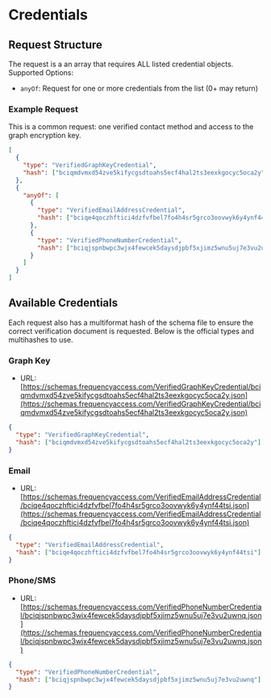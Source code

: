 # Credentials

## Request Structure

The request is a an array that requires ALL listed credential objects.
Supported Options:

- `anyOf`: Request for one or more credentials from the list (0+ may return)

### Example Request

This is a common request: one verified contact method and access to the graph encryption key.

```json
[
  {
    "type": "VerifiedGraphKeyCredential",
    "hash": ["bciqmdvmxd54zve5kifycgsdtoahs5ecf4hal2ts3eexkgocyc5oca2y"]
  },
  {
    "anyOf": [
      {
        "type": "VerifiedEmailAddressCredential",
        "hash": ["bciqe4qoczhftici4dzfvfbel7fo4h4sr5grco3oovwyk6y4ynf44tsi"]
      },
      {
        "type": "VerifiedPhoneNumberCredential",
        "hash": ["bciqjspnbwpc3wjx4fewcek5daysdjpbf5xjimz5wnu5uj7e3vu2uwnq"]
      }
    ]
  }
]
```

## Available Credentials

Each request also has a multiformat hash of the schema file to ensure the correct verification document is requested.
Below is the official types and multihashes to use.

### Graph Key

- URL: [https://schemas.frequencyaccess.com/VerifiedGraphKeyCredential/bciqmdvmxd54zve5kifycgsdtoahs5ecf4hal2ts3eexkgocyc5oca2y.json](https://schemas.frequencyaccess.com/VerifiedGraphKeyCredential/bciqmdvmxd54zve5kifycgsdtoahs5ecf4hal2ts3eexkgocyc5oca2y.json)

```json
{
  "type": "VerifiedGraphKeyCredential",
  "hash": ["bciqmdvmxd54zve5kifycgsdtoahs5ecf4hal2ts3eexkgocyc5oca2y"]
}
```

### Email

- URL: [https://schemas.frequencyaccess.com/VerifiedEmailAddressCredential/bciqe4qoczhftici4dzfvfbel7fo4h4sr5grco3oovwyk6y4ynf44tsi.json](https://schemas.frequencyaccess.com/VerifiedEmailAddressCredential/bciqe4qoczhftici4dzfvfbel7fo4h4sr5grco3oovwyk6y4ynf44tsi.json)

```json
{
  "type": "VerifiedEmailAddressCredential",
  "hash": ["bciqe4qoczhftici4dzfvfbel7fo4h4sr5grco3oovwyk6y4ynf44tsi"]
}
```

### Phone/SMS

- URL: [https://schemas.frequencyaccess.com/VerifiedPhoneNumberCredential/bciqjspnbwpc3wjx4fewcek5daysdjpbf5xjimz5wnu5uj7e3vu2uwnq.json](https://schemas.frequencyaccess.com/VerifiedPhoneNumberCredential/bciqjspnbwpc3wjx4fewcek5daysdjpbf5xjimz5wnu5uj7e3vu2uwnq.json)

```json
{
  "type": "VerifiedPhoneNumberCredential",
  "hash": ["bciqjspnbwpc3wjx4fewcek5daysdjpbf5xjimz5wnu5uj7e3vu2uwnq"]
}
```

